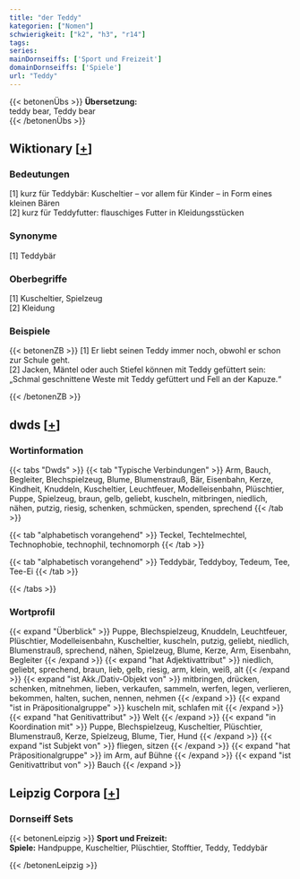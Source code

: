 ```yaml
---
title: "der Teddy"
kategorien: ["Nomen"]
schwierigkeit: ["k2", "h3", "r14"]
tags:
series:
mainDornseiffs: ['Sport und Freizeit']
domainDornseiffs: ['Spiele']
url: "Teddy"
---
```


{{< betonenÜbs >}}
**Übersetzung:**  
teddy bear, Teddy bear  
{{< /betonenÜbs >}}

## Wiktionary [[+](https://de.wiktionary.org/wiki/Teddy)]

### Bedeutungen
[1] kurz für Teddybär: Kuscheltier – vor allem für Kinder – in Form eines kleinen Bären  
[2] kurz für Teddyfutter: flauschiges Futter in Kleidungsstücken  

### Synonyme
[1] Teddybär  

### Oberbegriffe
[1] Kuscheltier, Spielzeug  
[2] Kleidung  

### Beispiele
{{< betonenZB >}}
[1] Er liebt seinen Teddy immer noch, obwohl er schon zur Schule geht.  
[2] Jacken, Mäntel oder auch Stiefel können mit Teddy gefüttert sein: „Schmal geschnittene Weste mit Teddy gefüttert und Fell an der Kapuze.“  

{{< /betonenZB >}}


## dwds [[+](https://www.dwds.de/wb/Teddy)]

### Wortinformation
{{< tabs "Dwds" >}}
{{< tab "Typische Verbindungen" >}}
Arm, Bauch, Begleiter, Blechspielzeug, Blume, Blumenstrauß, Bär, Eisenbahn, Kerze, Kindheit, Knuddeln, Kuscheltier, Leuchtfeuer, Modelleisenbahn, Plüschtier, Puppe, Spielzeug, braun, gelb, geliebt, kuscheln, mitbringen, niedlich, nähen, putzig, riesig, schenken, schmücken, spenden, sprechend
{{< /tab >}}

{{< tab "alphabetisch vorangehend" >}}
Teckel, Techtelmechtel, Technophobie, technophil, technomorph
{{< /tab >}}

{{< tab "alphabetisch vorangehend" >}}
Teddybär, Teddyboy, Tedeum, Tee, Tee-Ei
{{< /tab >}}

{{< /tabs >}}

### Wortprofil
{{< expand "Überblick" >}} Puppe, Blechspielzeug, Knuddeln, Leuchtfeuer, Plüschtier, Modelleisenbahn, Kuscheltier, kuscheln, putzig, geliebt, niedlich, Blumenstrauß, sprechend, nähen, Spielzeug, Blume, Kerze, Arm, Eisenbahn, Begleiter {{< /expand >}}
{{< expand "hat Adjektivattribut" >}} niedlich, geliebt, sprechend, braun, lieb, gelb, riesig, arm, klein, weiß, alt {{< /expand >}}
{{< expand "ist Akk./Dativ-Objekt von" >}} mitbringen, drücken, schenken, mitnehmen, lieben, verkaufen, sammeln, werfen, legen, verlieren, bekommen, halten, suchen, nennen, nehmen {{< /expand >}}
{{< expand "ist in Präpositionalgruppe" >}} kuscheln mit, schlafen mit {{< /expand >}}
{{< expand "hat Genitivattribut" >}} Welt {{< /expand >}}
{{< expand "in Koordination mit" >}} Puppe, Blechspielzeug, Kuscheltier, Plüschtier, Blumenstrauß, Kerze, Spielzeug, Blume, Tier, Hund {{< /expand >}}
{{< expand "ist Subjekt von" >}} fliegen, sitzen {{< /expand >}}
{{< expand "hat Präpositionalgruppe" >}} im Arm, auf Bühne {{< /expand >}}
{{< expand "ist Genitivattribut von" >}} Bauch {{< /expand >}}

## Leipzig Corpora [[+](https://corpora.uni-leipzig.de/en/res?word=Teddy&corpusId=deu_newscrawl-public_2018)]

### Dornseiff Sets
{{< betonenLeipzig >}}
**Sport und Freizeit:**  
**Spiele:** Handpuppe, Kuscheltier, Plüschtier, Stofftier, Teddy, Teddybär  

{{< /betonenLeipzig >}}
